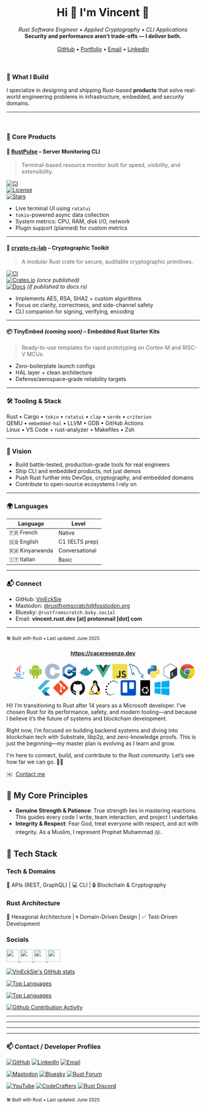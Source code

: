 <h1 align="center">Hi 👋 I'm Vincent 🦀</h1>

<p align="center">
  <em>Rust Software Engineer • Applied Cryptography • CLI Applications</em><br/>
  <strong>Security and performance aren’t trade-offs — I deliver both.</strong><br/><br/>
  <a href="https://github.com/VinEckSie">GitHub</a> • 
  <a href="https://www.notion.so/YOUR-LINK">Portfolio</a> • 
  <a href="mailto:vincent.rust.dev@protonmail.com">Email</a> • 
  <a href="https://www.linkedin.com/in/vincent-eckert-sierota/">LinkedIn</a>
</p>

<br/>

### 🚀 What I Build

I specialize in designing and shipping Rust-based **products** that solve real-world engineering problems in infrastructure, embedded, and security domains.

---

<br/>

### 🧩 Core Products

#### 🧠 [RustPulse](https://github.com/VinEckSie/RustPulse) – Server Monitoring CLI  
> Terminal-based resource monitor built for speed, visibility, and extensibility.

[![CI](https://github.com/VinEckSie/RustPulse/actions/workflows/ci.yml/badge.svg)](https://github.com/VinEckSie/RustPulse/actions)  
[![License](https://img.shields.io/github/license/VinEckSie/RustPulse)](https://github.com/VinEckSie/RustPulse/blob/main/LICENSE)  
[![Stars](https://img.shields.io/github/stars/VinEckSie/RustPulse?style=social)](https://github.com/VinEckSie/RustPulse)

- Live terminal UI using `ratatui`
- `tokio`-powered async data collection
- System metrics: CPU, RAM, disk I/O, network
- Plugin support (planned) for custom metrics

---

#### 🔐 [crypto-rs-lab](https://github.com/VinEckSie/crypto-rs-lab) – Cryptographic Toolkit  
> A modular Rust crate for secure, auditable cryptographic primitives.

[![CI](https://github.com/VinEckSie/crypto-rs-lab/actions/workflows/ci.yml/badge.svg)](https://github.com/VinEckSie/crypto-rs-lab/actions)  
[![Crates.io](https://img.shields.io/crates/v/crypto-rs-lab)](https://crates.io/crates/crypto-rs-lab) *(once published)*  
[![Docs](https://img.shields.io/badge/docs.rs-online-blue)](https://docs.rs/crypto-rs-lab) *(if published to docs.rs)*

- Implements AES, RSA, SHA2 + custom algorithms
- Focus on clarity, correctness, and side-channel safety
- CLI companion for signing, verifying, encoding

---

#### 📦 TinyEmbed *(coming soon)* – Embedded Rust Starter Kits

> Ready-to-use templates for rapid prototyping on Cortex-M and RISC-V MCUs.

- Zero-boilerplate launch configs
- HAL layer + clean architecture
- Defense/aerospace–grade reliability targets

---

### 🛠️ Tooling & Stack

Rust • Cargo • `tokio` • `ratatui` • `clap` • `serde` • `criterion`  
QEMU • `embedded-hal` • LLVM • GDB • GitHub Actions  
Linux • VS Code + rust-analyzer • Makefiles • Zsh

---

### 🎯 Vision

- Build battle-tested, production-grade tools for real engineers
- Ship CLI and embedded products, not just demos
- Push Rust further into DevOps, cryptography, and embedded domains
- Contribute to open-source ecosystems I rely on

---

### 🌍 Languages

| Language   | Level        |
|------------|--------------|
| 🇫🇷 French   | Native       |
| 🇬🇧 English  | C1 (IELTS prep) |
| 🇷🇼 Kinyarwanda | Conversational |
| 🇮🇹 Italian  | Basic        |

---

### 📬 Connect

- GitHub: [VinEckSie](https://github.com/VinEckSie)
- Mastodon: [@rustfromscratch@fosstodon.org](https://fosstodon.org/@rustfromscratch)
- Bluesky: `@rustfromscratch.bsky.social`
- Email: **vincent.rust.dev [at] protonmail [dot] com**

---

<sub>🛠️ Built with Rust • Last updated: June 2025</sub>


<h4 align="center"><a href="https://caceresenzo.dev" target="_blank">https://caceresenzo.dev</a></h4>

<p align="center">
  <img src="https://raw.githubusercontent.com/devicons/devicon/master/icons/java/java-original.svg" alt="vuejs" width="40" height="40"/>
  <img src="https://raw.githubusercontent.com/devicons/devicon/master/icons/android/android-original.svg" alt="android" width="40" height="40"/>
  <img src="https://raw.githubusercontent.com/devicons/devicon/master/icons/c/c-original.svg" alt="c" width="40" height="40"/>
  <img src="https://raw.githubusercontent.com/devicons/devicon/master/icons/cplusplus/cplusplus-original.svg" alt="cplusplus" width="40" height="40"/>
  <img src="https://raw.githubusercontent.com/devicons/devicon/master/icons/docker/docker-original.svg" alt="docker" width="40" height="40"/>
  <img src="https://raw.githubusercontent.com/devicons/devicon/master/icons/vuejs/vuejs-original.svg" alt="java" width="40" height="40"/>
  <img src="https://raw.githubusercontent.com/devicons/devicon/master/icons/javascript/javascript-original.svg" alt="javascript" width="40" height="40"/>
  <img src="https://raw.githubusercontent.com/devicons/devicon/master/icons/mysql/mysql-original.svg" alt="mysql" width="40" height="40"/>
  <img src="https://raw.githubusercontent.com/devicons/devicon/master/icons/python/python-original.svg" alt="python" width="40" height="40"/>
  <img src="https://raw.githubusercontent.com/devicons/devicon/master/icons/bash/bash-original.svg" alt="bash" width="40" height="40"/>
  <img src="https://raw.githubusercontent.com/devicons/devicon/master/icons/chrome/chrome-original.svg" alt="chrome" width="40" height="40"/>
  <img src="https://raw.githubusercontent.com/devicons/devicon/master/icons/flutter/flutter-original.svg" alt="chrome" width="40" height="40"/>
  <img src="https://raw.githubusercontent.com/devicons/devicon/master/icons/git/git-original.svg" alt="chrome" width="40" height="40"/>
  <img src="https://raw.githubusercontent.com/devicons/devicon/master/icons/github/github-original.svg" alt="chrome" width="40" height="40"/>
  <img src="https://raw.githubusercontent.com/devicons/devicon/master/icons/linux/linux-original.svg" alt="chrome" width="40" height="40"/>
  <img src="https://raw.githubusercontent.com/devicons/devicon/master/icons/ssh/ssh-original.svg" alt="chrome" width="40" height="40"/>
  <img src="https://raw.githubusercontent.com/devicons/devicon/master/icons/trello/trello-plain.svg" alt="trello" width="40" height="40"/>
  <img src="https://raw.githubusercontent.com/devicons/devicon/master/icons/ubuntu/ubuntu-plain.svg" alt="ubuntu" width="40" height="40"/>
  <img src="https://raw.githubusercontent.com/devicons/devicon/master/icons/windows8/windows8-original.svg" alt="windows" width="40" height="40"/>
</p>


Hi! I’m transitioning to Rust after 14 years as a Microsoft developer. I’ve chosen Rust for its performance, safety, and modern tooling—and because I believe it’s the future of systems and blockchain development.

Right now, I’m focused on building backend systems and diving into blockchain tech with Substrate, libp2p, and zero-knowledge proofs. This is just the beginning—my master plan is evolving as I learn and grow.

I'm here to connect, build, and contribute to the Rust community. Let’s see how far we can go. 🦀🚀

✉️  [Contact me](mailto:vesremotesolutions@pm.me)


## 🌱 My Core Principles

- **Genuine Strength & Patience**: True strength lies in mastering reactions. This guides every code I write, team interaction, and project I undertake.
- **Integrity & Respect**: Fear God, treat everyone with respect, and act with integrity. As a Muslim, I represent Prophet Muhammad ﷺ.

## 🔧 Tech Stack

### Tech & Domains
🔗 APIs (REST, GraphQL) | 💻 CLI | 🔒 Blockchain & Cryptography

### Rust Architecture
🔧 Hexagonal Architecture | 🌀 Domain-Driven Design | ✅ Test-Driven Development

<!--
### Contribution

### Projects

### Skills

<p align="left">
<a href="https://git-scm.com/" target="_blank" rel="noreferrer"><img src="https://raw.githubusercontent.com/danielcranney/readme-generator/main/public/icons/skills/git-colored.svg" width="36" height="36" alt="Git" /></a><a href="https://www.rust-lang.org/" target="_blank" rel="noreferrer"><img src="https://raw.githubusercontent.com/danielcranney/readme-generator/main/public/icons/skills/rust-colored.svg" width="36" height="36" alt="Rust" /></a><a href="https://www.visualstudiocode.com" target="_blank" rel="noreferrer"><img src="https://raw.githubusercontent.com/danielcranney/readme-generator/main/public/icons/skills/visualstudiocode.svg" width="36" height="36" alt="VS Code" /></a><a href="https://graphql.org/" target="_blank" rel="noreferrer"><img src="https://raw.githubusercontent.com/danielcranney/readme-generator/main/public/icons/skills/graphql-colored.svg" width="36" height="36" alt="GraphQL" /></a><a href="https://www.mongodb.com/" target="_blank" rel="noreferrer"><img src="https://raw.githubusercontent.com/danielcranney/readme-generator/main/public/icons/skills/mongodb-colored.svg" width="36" height="36" alt="MongoDB" /></a><a href="https://solana.com/" target="_blank" rel="noreferrer"><img src="https://raw.githubusercontent.com/danielcranney/readme-generator/main/public/icons/skills/solana-colored.svg" width="36" height="36" alt="Solana" /></a><a href="https://near.academy/" target="_blank" rel="noreferrer"><img src="https://raw.githubusercontent.com/danielcranney/readme-generator/main/public/icons/skills/digitalocean-colored.svg" width="36" height="36" alt="Digital Ocean" /></a><a href="https://www.docker.com/" target="_blank" rel="noreferrer"><img src="https://raw.githubusercontent.com/danielcranney/readme-generator/main/public/icons/skills/docker-colored.svg" width="36" height="36" alt="Docker" /></a><a href="https://www.linux.org" target="_blank" rel="noreferrer"><img src="https://raw.githubusercontent.com/danielcranney/readme-generator/main/public/icons/skills/linux-colored.svg" width="36" height="36" alt="Linux" /></a><a href="https://apple.com" target="_blank" rel="noreferrer"><img src="https://raw.githubusercontent.com/danielcranney/readme-generator/main/public/icons/skills/macos-colored.svg" width="36" height="36" alt="MacOS" /></a>
</p>


-->

### Socials

<p align="left"> 

 <a href="https://www.linkedin.com/in/vincent-e-926828bb/" target="_blank" rel="noreferrer"> 
 <picture>
     <img src="https://raw.githubusercontent.com/danielcranney/readme-generator/main/public/icons/socials/linkedin.svg" width="32" height="32" /> 
 </picture> 
 </a> 

  <a href="https://discord.com/users/vincentecksie" target="_blank" rel="noreferrer"> 
 <picture>
     <img src="https://github.com/user-attachments/assets/4fd2089d-859f-490c-91ce-9af37c26ca58" width="32" height="32" /> 
 </picture> 
 </a> 

  <a href="https://rust-lang.zulipchat.com/#user/783360" target="_blank" rel="noreferrer"> 
 <picture>
     <img src="https://github.com/user-attachments/assets/4ce5ba58-b610-45ef-9874-b01c9fc9c121" width="32" height="32" /> 
 </picture> 
 </a> 
 
 <a href="https://users.rust-lang.org/u/vincent_ecksie/summary" target="_blank" rel="noreferrer"> 
 <picture>   
     <img src="https://github.com/user-attachments/assets/007297c4-05fb-4abd-9c8d-fa9138d39963" width="32" height="32" /> 
 </picture> 
 </a> 

 

<a href="http://www.github.com/VinEckSie"><img src="https://github-readme-stats.vercel.app/api?username=VinEckSie&show_icons=true&hide=&count_private=true&title_color=0891b2&text_color=ffffff&icon_color=0891b2&bg_color=1c1917&hide_border=true&show_icons=true" alt="VinEckSie's GitHub stats" /></a>

    
</p>

<a href="https://github.com/VinEckSie" align="left"><img src="https://github-readme-stats.vercel.app/api/top-langs/?username=VinEckSie&langs_count=10&title_color=a855f7&text_color=ffffff&icon_color=a855f7&bg_color=1c1917&hide_border=true&locale=en&custom_title=Top%20%Languages" alt="Top Languages" /></a>

[![Top Languages](https://github-readme-stats.vercel.app/api/top-langs/?username=vinecksie&layout=donut&theme=dark&hide=html,css,javascript,scss)](https://github.com/vinecksie)

[![Github Contribution Activity](https://github-readme-activity-graph.vercel.app/graph?username=vinecksie&theme=github-compact)](https://github.com/vinecksie/github-readme-activity-graph)

---

---
---

---

### 📫 Contact / Developer Profiles

[![GitHub](https://img.shields.io/badge/GitHub-000?style=for-the-badge&logo=github)](https://github.com/VinEckSie)
[![LinkedIn](https://img.shields.io/badge/LinkedIn-0077B5?style=for-the-badge&logo=linkedin)](https://www.linkedin.com/in/vincent-eckert-sierota/)
[![Email](https://img.shields.io/badge/Email-ProtonMail-8B89CC?style=for-the-badge&logo=protonmail)](mailto:vincent.rust.dev@protonmail.com)  

[![Mastodon](https://img.shields.io/badge/Mastodon-6364FF?style=for-the-badge&logo=mastodon)](https://fosstodon.org/@rustfromscratch)
[![Bluesky](https://img.shields.io/badge/Bluesky-1DA1F2?style=for-the-badge&logo=bluesky)](https://bsky.app/profile/rustfromscratch.bsky.social)
[![Rust Forum](https://img.shields.io/badge/Rust%20Forum-orange?style=for-the-badge&logo=discourse)](https://users.rust-lang.org/u/VinEckSie)  

[![YouTube](https://img.shields.io/badge/Fearless_in_Rust-DD0000?style=for-the-badge&logo=youtube)](https://www.youtube.com/@RustFromScratch)
[![CodeCrafters](https://img.shields.io/badge/CodeCrafters-404060?style=for-the-badge)](https://app.codecrafters.io/users/feliposz)
[![Rust Discord](https://img.shields.io/badge/Rust%20Discord-5865F2?style=for-the-badge&logo=discord)](https://discord.gg/rust-lang)

<sub>🛠️ Built with Rust • Last updated: June 2025</sub>

